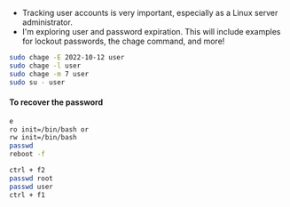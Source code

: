 * Tracking user accounts is very important, especially as a Linux server administrator.
* I'm exploring user and password expiration. This will include examples for lockout passwords, the chage command, and more!
```bash
sudo chage -E 2022-10-12 user
sudo chage -l user
sudo chage -m 7 user
sudo su - user
```

#### To recover the password
```bash
e
ro init=/bin/bash or
rw init=/bin/bash
passwd
reboot -f
```
```bash
ctrl + f2
passwd root
passwd user
ctrl + f1
```
